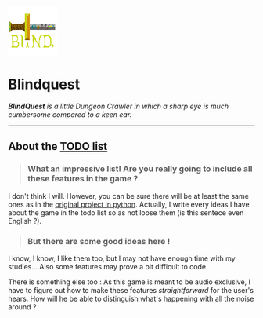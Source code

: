 ![BlindQuest](./misc/imgs/logo_small.png)

Blindquest
==========

***BlindQuest** is a little Dungeon Crawler in which a sharp eye is much cumbersome compared to a keen ear.*

----------------------------

About the [TODO list](https://github.com/guydunigo/BlindQuest_Js/blob/master/TODO.md)
-------------------------------------------------------------------------------------

> ### What an impressive list! Are you really going to include all these features in the game ? 


I don't think I will. However, you can be sure there will be at least the same ones as in the [original project in python](https://github.com/guydunigo/BlindQuest). Actually, I write every ideas I have about the game in the todo list so as not loose them (is this sentece even English ?). 

> ### But there are some good ideas here ! 


I know, I know, I like them too, but I may not have enough time with my studies... Also some features may prove a bit difficult to code. 

There is something else too : As this game is meant to be audio exclusive, I have to figure out how to make these features *straightforward* for the user's hears. How will he be able to distinguish what's happening with all the noise around ?